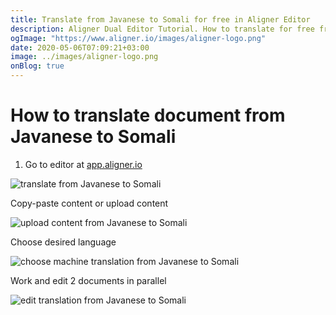 ```yaml
---
title: Translate from Javanese to Somali for free in Aligner Editor
description: Aligner Dual Editor Tutorial. How to translate for free from Javanese to Somali. Aligner is multilingual document management platform. 
ogImage: "https://www.aligner.io/images/aligner-logo.png"
date: 2020-05-06T07:09:21+03:00
image: ../images/aligner-logo.png
onBlog: true
---
```


# How to translate document from Javanese to Somali

1. Go to editor at [app.aligner.io](https://app.aligner.io "Aligner App web page")

![translate from Javanese to Somali](../aligner-blank-editor.png "translate from Javanese to Somali")

Copy-paste content or upload content

![upload content from Javanese to Somali](../aligner-uploaded-document.png "upload content from Javanese to Somali")

Choose desired language

![choose machine translation from Javanese to Somali](../aligner-language-dropdown.png "choose machine translation from Javanese to Somali")

Work and edit 2 documents in parallel

![edit translation from Javanese to Somali](../aligner-double-sitded-editor.png "edit translation from Javanese to Somali")

